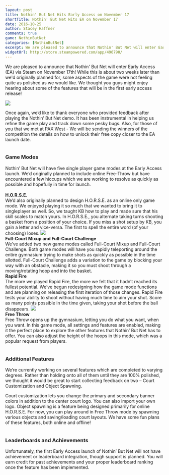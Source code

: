 ```yaml
---
layout: post
title: Nothin' But Net Hits Early Access on November 17
shortTitle: Nothin' But Net Hits EA on November 17
date: 2016-10-25
author: Stacey Haffner
comments: true
game: NothinButNet
categories: [NothinButNet]
excerpt: We are pleased to announce that Nothin' But Net will enter Early Access (EA) via Steam on November 17th!
widgetUrl: http://store.steampowered.com/app/496790/
---
```


We are pleased to announce that Nothin' But Net will enter Early Access (EA) via Steam on November 17th! While this is about two weeks later than we'd originally planned for, some aspects of the game were not feeling quite as polished as we would like. We thought you guys might enjoy hearing about some of the features that will be in the first early access release!

<img src="{{site.base}}/NothinButNet/2016-09-11/KB_Projector.png" class="img-responsive img-thumbnail" />

Once again, we’d like to thank everyone who provided feedback after playing the Nothin’ But Net demo. It has been instrumental in helping us refine the game play and track down some pesky bugs. Also, for those of you that we met at PAX West - We will be sending the winners of the competition the details on how to unlock their free copy closer to the EA launch date. 
<br/>
<h3 style="padding-top:15px;">Game Modes</h3>
Nothin’ But Net will have five single player game modes at the Early Access launch. We’d originally planned to include online Free-Throw but have encountered a few hiccups which we are working to resolve as quickly as possible and hopefully in time for launch.
<br/><br/>
<b>H.O.R.S.E.</b><br/>
We’d also originally planned to design H.O.R.S.E. as an online only game mode. We enjoyed playing it so much that we wanted to bring it to singleplayer as well. So, we taught KB how to play and made sure that his skill scales to match yours. In H.O.R.S.E., you alternate taking turns shooting a basket from a position of your choice. If you miss a shot setup by KB, you gain a letter and vice-versa. The first to spell the entire word (of your choosing) loses. 

<img src="{{site.base}}/NothinButNet/2016-10-25/post.png" class="img-responsive img-thumbnail" />

<br/>
<b>Full-Court Mixup and Full-Court Challenge</b><br/>
We’ve added two new game modes called Full-Court Mixup and Full-Court Challenge. Both game modes will have you rapidly teleporting around the entire gymnasium trying to make shots as quickly as possible in the time allotted. Full-Court Challenge adds a variation to the game by blocking your way with an obstacle, making it so you must shoot through a moving/rotating hoop and into the basket. 

<br/>
<b>Rapid Fire</b><br/>
The more we played Rapid Fire, the more we felt that it hadn’t reached its fullest potential. We’ve begun redesigning how the game mode functions and are planning on releasing the first iteration of those changes. Rapid Fire tests your ability to shoot without having much time to aim your shot. Score as many points possible in the time given, taking your shot before the ball disappears.  

<img src="{{site.base}}/NothinButNet/2016-10-25/Ball_Holding.png" class="img-responsive img-thumbnail" />

<br/>
<b>Free Throw</b><br/>
Free Throw opens up the gymnasium, letting you do what you want, when you want. In this game mode, all settings and features are enabled, making it the perfect place to explore the other features that Nothin’ But Net has to offer. You can also adjust the height of the hoops in this mode, which was a popular request from players.
<br/>
<h3 style="padding-top:15px;">Additional Features</h3>
We’re currently working on several features which are completed to varying degrees. Rather than holding onto all of them until they are 100% polished, we thought it would be great to start collecting feedback on two – Court Customization and Object Spawning.

Court customization lets you change the primary and secondary banner colors in addition to the center court logo. You can also import your own logo. Object spawning is a feature being designed primarily for online H.O.R.S.E. For now, you can play around in Free Throw mode by spawning various objects and saving/loading court layouts. We have some fun plans of these features, both online and offline! 
<br/>
<h3 style="padding-top:15px;">Leaderboards and Achievements</h3>
Unfortunately, the first Early Access launch of Nothin’ But Net will not have achievement or leaderboard integration, though support is planned. You will earn credit for past achievements and your proper leaderboard ranking once the feature has been implemented. 
